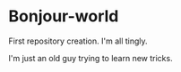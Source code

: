 # Bonjour-world
First repository creation.  I'm all tingly.

I'm just an old guy trying to learn new tricks.
